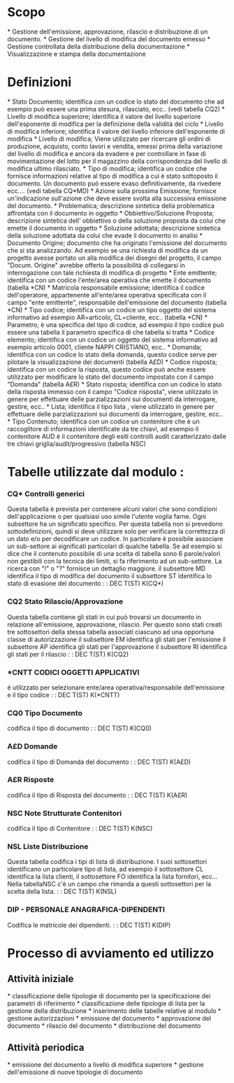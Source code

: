 # Scopo
 \* Gestione dell'emissione, approvazione, rilascio e distribuzione di un documento.
 \* Gestione del livello di modifica del documento emesso
 \* Gestione  controllata della  distribuzione della documentazione
 \* Visualizzazione e stampa della documentazione


# Definizioni
 \* Stato Documento; identifica con un codice lo stato del documento che ad esempio può essere una prima stesura, rilasciato, ecc.. (vedi tabella CQ2)
 \* Livello di modifica superiore; identifica il valore del livello superiore dell'esponente di modifica per la definizione della validità del ciclo
 \* Livello di modifica inferiore; identifica il valore del livello inferiore dell'esponente di modifica
 \* Livello di modifica; Viene utilizzato per ricercare gli ordini di produzione, acquisto, conto lavori e vendita, emessi prima della variazione del livello di modifica e ancora da evadere e per controllare in fase di movimentazione del lotto per il magazzino della corrispondenza del livello di modifica ultimo rilasciato.
 \* Tipo di modifica; identifica  un codice che fornisce informazioni relative al tipo di modifica a cui è stato sottoposto il documento. Un documento può essere evaso definitivamente, da rivedere ecc.... (vedi tabella CQ\*MD)
 \* Azione sulla prossima Emissione; fornisce un'indicazione sull'azione che deve essere svolta alla successiva emissione del documento.
 \* Problematica; descrizione sintetica della problematica affrontata con il documento in oggetto
 \* Obbiettivo/Soluzione Proposta; descrizione sintetica dell' obbiettivo o della soluzione proposta da colui che emette il documento in oggetto
 \* Soluzione adottata; descrizione sintetica della soluzione adottata da colui che evade il documento in analisi
 \* Documento Origine; documento che ha originato l'emissione del documento che si sta analizzando. Ad esempio se una richiesta di modifica da un progetto avesse portato un alla modifica dei disegni del progetto, il campo "Docum. Origine" avrebbe offerto la possibilità di collegarsi in interrogazione con tale richiesta di modifica di progetto
 \* Ente emittente; identifica con un codice l'ente/area operativa che emette il documento (tabella \*CN)
 \* Matricola responsabile emissione; identifica il codice dell'operatore, appartenente all'ente/area operativa specificata con il campo "ente emittente", responsabile dell'emissione del documento (tabella \*CN)
 \* Tipo codice; identifica con un codice un tipo oggetto del sistema informativo ad esempio AR=articolo, CL=cliente, ecc.. (tabella \*CN)
 \* Parametro; è una specifica del tipo di codice, ad esempio il tipo codice può essere una tabella il parametro specifica di che tabella si tratta
 \* Codice elemento; identifica con un codice un oggetto del sistema informativo ad esempio articolo 0001, cliente NAPPI CRISTIANO, ecc..
 \* Domanda; identifica con un codice lo stato della domanda, questo codice serve per pilotare la visualizzazione dei documenti (tabella A£D)
 \* Codice risposta; identifica con un codice la risposta, questo codice può anche essere utilizzato per  modificare lo stato del documento impostato con il campo "Domanda"  (tabella A£R)
 \* Stato risposta; identifica con un codice lo stato della  risposta immesso con il campo "Codice risposta", viene utilizzato in genere per effettuare delle parzializzazioni sui documenti da interrogare, gestire, ecc..
 \* Lista; identifica il tipo lista , viene utilizzato in genere per effettuare delle parzializzazioni sui documenti da interrogare, gestire, ecc..
 \* Tipo Contenuto; identifica con un codice un contenitore  che è un raccoglitore di informazioni identificate da tre chiavi, ad esempio il contenitore AUD è il contenitore degli esiti controlli audit caratterizzato dalle tre chiavi griglia/audit/progressivo (tabella NSC)

# Tabelle utilizzate dal modulo : 
### CQ\* Controlli generici
Questa tabella è prevista per contenere alcuni valori che sono condizioni dell'applicazione o per qualsiasi uso simile l'utente voglia farne.
Ogni subsettore ha un significato specifico. Per questa tabella non si prevedono sottodefinizioni, quindi si deve utilizzare solo per verificare la correttezza di un dato e/o per decodificare un codice. In particolare è possibile associare un sub-settore ai significati particolari di qualche tabella. Se ad esempio si dice che il contenuto possibile di una scelta di tabella sono 6 parole/valori non gestibili con la tecnica dei limiti, si fa riferimento ad un sub-settore. La ricerca con "!" o "?" fornisce un dettaglio maggiore.
il subsettore MD identifica il tipo di modifica del documento
il subsettore ST identifica lo stato di evasione del documento
  :  : DEC T(ST) K(CQ\*)

### CQ2 Stato Rilascio/Approvazione
Questa tabella contiene gli stati in cui può trovarsi un documento in relazione all'emissione, approvazione, rilascio. Per questo sono stati creati tre sottosettori della stessa tabella associati ciascuno ad una opportuna classe di autorizzazione
il subsettore EM identifica gli stati per l'emissione
il subsettore AP identifica gli stati per l'approvazione
il subsettore RI identifica gli stati per il rilascio
 :  : DEC T(ST) K(CQ2)

### \*CNTT CODICI OGGETTI APPLICATIVI
è utilizzato per selezionare ente/area operativa/responsabile dell'emissione e il  tipo codice
 :  : DEC T(ST) K(\*CNTT)

### CQ0  Tipo Documento
codifica il tipo di documento
 :  : DEC T(ST) K(CQ0)

### A£D Domande
codifica il tipo di Domanda del documento
 :  : DEC T(ST) K(A£D)

### A£R Risposte
codifica il tipo di Risposta del documento
 :  : DEC T(ST) K(A£R)

### NSC Note Strutturate Contenitori
codifica il tipo di Contenitore
 :  : DEC T(ST) K(NSC)

### NSL Liste Distribuzione
Questa tabella codifica i tipi di lista di distribuzione. I suoi sottosettori identificano un particolare tipo di lista, ad esempio il sottosettore CL identifica la lista  clienti, il sottosettore FO identifica la lista  fornitori, ecc... Nella tabellaNSC c'è un campo che rimanda a questi sottosettori per la scelta della lista.
 :  : DEC T(ST) K(NSL)

### DIP - PERSONALE ANAGRAFICA-DIPENDENTI
Codifica le matricole dei dipendenti.
 :  : DEC T(ST) K(DIP)

# Processo di avviamento ed utilizzo
## Attività iniziale
 \* classificazione delle tipologie di documento per la specificazione dei parametri di riferimento
 \* classificazione delle tipologie di lista per la gestione della distribuzione
 \* inserimento delle tabelle relative al modulo
 \* gestione autorizzazioni
 \* emissione del documento
 \* approvazione del documento
 \* rilascio del documento
 \* distribuzione del documento

## Attività periodica
 \* emissione del documento a livello di modifica superiore
 \* gestione dell'emissione di nuove tipologie di documento
